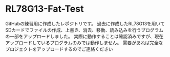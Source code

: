 # RL78G13-Fat-Test

GitHubの練習用に作成したレポジトリです。
過去に作成したRL78G13を用いてSDカードでファイルの作成、上書き、消去、移動、読み込みを行うプログラムの一部をアップロードしました。
実際に動作することは確認済みですが、現在アップロードしているプログラムのみでは動作しません。
需要があれば完全なプロジェクトをアップロードするのでご連絡ください
